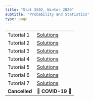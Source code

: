 ```yaml
---
title: "Stat 3502, Winter 2020"
subtitle: "Probability and Statistics"
type: page
---
```


|                 |                                          |
|-----------------|------------------------------------------|
| Tutorial 1      | [Solutions](./Tutorial-1-Solutions.pdf)  |
| Tutorial 2      | [Solutions](./Tutorial-2-Solutions.pdf)  |
| Tutorial 3      | [Solutions](./Tutorial-3-Solutions.pdf)  |
| Tutorial 4      | [Solutions](./Tutorial-4-Solutions.pdf)  |
| Tutorial 5      | [Solutions](./Tutorial-5-Solutions.pdf)  |
| Tutorial 6      | [Solutions](./Tutorial-6-Solutions.pdf)  |
| Tutorial 7      | [Solutions](./Tutorial-7-Solutions.pdf)  |
| **Cancelled**   | 🤮 **COVID-19** 🤮                       |

